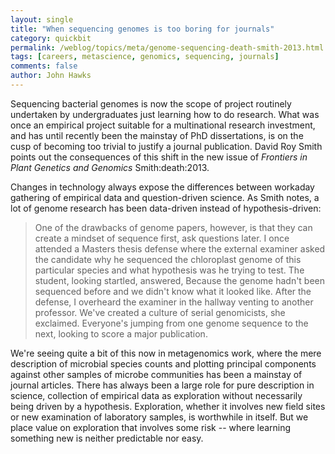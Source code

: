 ```yaml
---
layout: single 
title: "When sequencing genomes is too boring for journals" 
category: quickbit
permalink: /weblog/topics/meta/genome-sequencing-death-smith-2013.html
tags: [careers, metascience, genomics, sequencing, journals] 
comments: false 
author: John Hawks 
---
```



Sequencing bacterial genomes is now the scope of project routinely undertaken by undergraduates just learning how to do research. What was once an empirical project suitable for a multinational research investment, and has until recently been the mainstay of PhD dissertations, is on the cusp of becoming too trivial to justify a journal publication. David Roy Smith points out the consequences of this shift in the new issue of <em>Frontiers in Plant Genetics and Genomics</em> <bib>Smith:death:2013</bib>. 

Changes in technology always expose the differences between workaday gathering of empirical data and question-driven science. As Smith notes, a lot of genome research has been data-driven instead of hypothesis-driven: 

<blockquote>One of the drawbacks of genome papers, however, is that they can create a mindset of sequence first, ask questions later. I once attended a Masters thesis defense where the external examiner asked the candidate why he sequenced the chloroplast genome of this particular species and what hypothesis was he trying to test. The student, looking startled, answered, Because the genome hadn't been sequenced before and we didn't know what it looked like. After the defense, I overheard the examiner in the hallway venting to another professor. We've created a culture of serial genomicists, she exclaimed. Everyone's jumping from one genome sequence to the next, looking to score a major publication.</blockquote>

We're seeing quite a bit of this now in metagenomics work, where the mere description of microbial species counts and plotting principal components against other samples of microbe communities has been a mainstay of journal articles. There has always been a large role for pure description in science, collection of empirical data as exploration without necessarily being driven by a hypothesis. Exploration, whether it involves new field sites or new examination of laboratory samples, is worthwhile in itself. But we place value on exploration that involves some risk -- where learning something new is neither predictable nor easy. 

